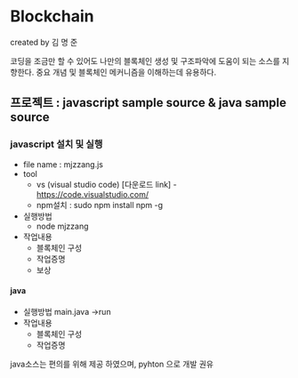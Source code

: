 # Blockchain
 
<p> created by 김 명 준 </p> 

 코딩을 조금만 할 수 있어도 나만의 블록체인 생성 및 구조파악에 도움이 되는 소스를 지향한다.
 중요 개념 및 블록체인 메커니즘을 이해하는데 유용하다.

## 프로젝트 : javascript sample source  & java sample source 



### javascript 설치 및 실행 
 - file name : mjzzang.js
 - tool 
    * vs (visual studio code)     [다운로드 link] - https://code.visualstudio.com/ 
    * npm설치 : sudo npm install npm -g
 - 실행방법  
    * node mjzzang
 - 작업내용
     * 블록체인 구성
     * 작업증명
     * 보상
  


#### java
- 실행방법
  main.java ->run 
- 작업내용
     * 블록체인 구성
     * 작업증명




java소스는 편의를 위해 제공 하였으며,  pyhton 으로 개발 권유 
